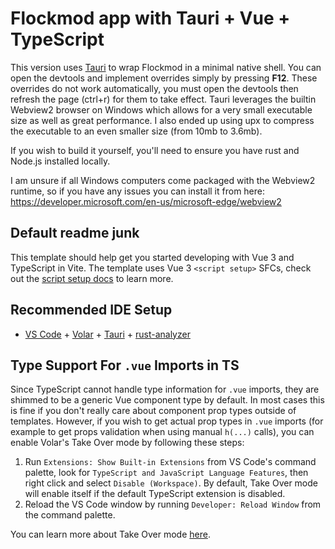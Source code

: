# Flockmod app with Tauri + Vue + TypeScript

This version uses [Tauri](https://tauri.app) to wrap Flockmod in a minimal native shell.
You can open the devtools and implement overrides simply by pressing **F12**.
These overrides do not work automatically, you must open the devtools then refresh the page (ctrl+r) for them to take effect.
Tauri leverages the builtin Webview2 browser on Windows which allows for a very small executable size as well as great performance.
I also ended up using upx to compress the executable to an even smaller size (from 10mb to 3.6mb).

If you wish to build it yourself, you'll need to ensure you have rust and Node.js installed locally.

I am unsure if all Windows computers come packaged with the Webview2 runtime, so if you have any issues you can install it from here:
https://developer.microsoft.com/en-us/microsoft-edge/webview2


## Default readme junk
This template should help get you started developing with Vue 3 and TypeScript in Vite. The template uses Vue 3 `<script setup>` SFCs, check out the [script setup docs](https://v3.vuejs.org/api/sfc-script-setup.html#sfc-script-setup) to learn more.

## Recommended IDE Setup

- [VS Code](https://code.visualstudio.com/) + [Volar](https://marketplace.visualstudio.com/items?itemName=Vue.volar) + [Tauri](https://marketplace.visualstudio.com/items?itemName=tauri-apps.tauri-vscode) + [rust-analyzer](https://marketplace.visualstudio.com/items?itemName=rust-lang.rust-analyzer)

## Type Support For `.vue` Imports in TS

Since TypeScript cannot handle type information for `.vue` imports, they are shimmed to be a generic Vue component type by default. In most cases this is fine if you don't really care about component prop types outside of templates. However, if you wish to get actual prop types in `.vue` imports (for example to get props validation when using manual `h(...)` calls), you can enable Volar's Take Over mode by following these steps:

1. Run `Extensions: Show Built-in Extensions` from VS Code's command palette, look for `TypeScript and JavaScript Language Features`, then right click and select `Disable (Workspace)`. By default, Take Over mode will enable itself if the default TypeScript extension is disabled.
2. Reload the VS Code window by running `Developer: Reload Window` from the command palette.

You can learn more about Take Over mode [here](https://github.com/johnsoncodehk/volar/discussions/471).
